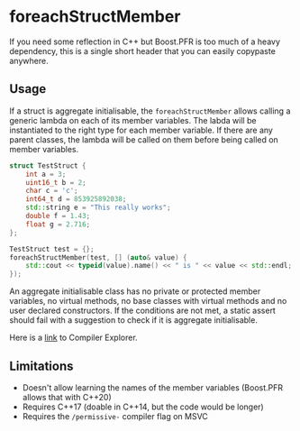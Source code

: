 # foreachStructMember
If you need some reflection in C++ but Boost.PFR is too much of a heavy dependency, this is a single short header that you can easily copypaste anywhere.

## Usage
If a struct is aggregate initialisable, the `foreachStructMember` allows calling a generic lambda on each of its member variables. The labda will be instantiated to the right type for each member variable. If there are any parent classes, the lambda will be called on them before being called on member variables.

```C++
struct TestStruct {
	int a = 3;
	uint16_t b = 2;
	char c = 'c';
	int64_t d = 853925892038;
	std::string e = "This really works";
	double f = 1.43;
	float g = 2.716;
};

TestStruct test = {};
foreachStructMember(test, [] (auto& value) {
	std::cout << typeid(value).name() << " is " << value << std::endl;
});
```
An aggregate initialisable class has no private or protected member variables, no virtual methods, no base classes with virtual methods and no user declared constructors. If the conditions are not met, a static assert should fail with a suggestion to check if it is aggregate initialisable.

Here is a [link](https://godbolt.org/z/4zvGEedeK) to Compiler Explorer.

## Limitations
* Doesn't allow learning the names of the member variables (Boost.PFR allows that with C++20)
* Requires C++17 (doable in C++14, but the code would be longer)
* Requires the `/permissive-` compiler flag on MSVC
